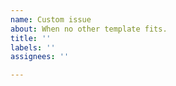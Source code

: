 ```yaml
---
name: Custom issue
about: When no other template fits.
title: ''
labels: ''
assignees: ''

---
```



